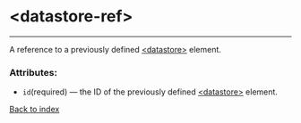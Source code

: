 # \<datastore-ref>

---

A reference to a previously defined [\<datastore>](./datastore.md) element.

### Attributes:
* `id`(required) &mdash; the ID of the previously defined [\<datastore>](./datastore.md) element.

[Back to index](./README.md)